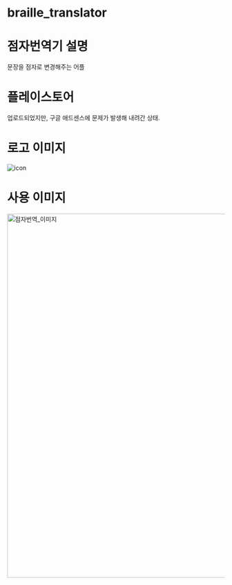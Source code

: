 # braille_translator

# 점자번역기 설명
문장을 점자로 변경해주는 어플  

# 플레이스토어 
업로드되었지만, 구글 애드센스에 문제가 발생해 내려간 상태.  

# 로고 이미지
![icon](https://user-images.githubusercontent.com/55564114/168932903-d54b283d-e73d-442c-bff3-fac6a9bae98c.png)  

# 사용 이미지
<img width="843" alt="점자번역_이미지" src="https://user-images.githubusercontent.com/55564114/168933572-d2d264da-fae9-4133-a74d-27a4ecae2d76.png">



